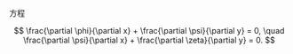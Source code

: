 方程

$$
\frac{\partial \phi}{\partial x} + \frac{\partial \psi}{\partial y} = 0, \quad
\frac{\partial \psi}{\partial x} + \frac{\partial \zeta}{\partial y} = 0.
$$